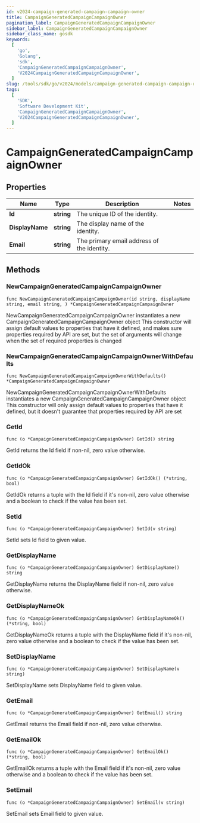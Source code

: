 ```yaml
---
id: v2024-campaign-generated-campaign-campaign-owner
title: CampaignGeneratedCampaignCampaignOwner
pagination_label: CampaignGeneratedCampaignCampaignOwner
sidebar_label: CampaignGeneratedCampaignCampaignOwner
sidebar_class_name: gosdk
keywords:
  [
    'go',
    'Golang',
    'sdk',
    'CampaignGeneratedCampaignCampaignOwner',
    'V2024CampaignGeneratedCampaignCampaignOwner',
  ]
slug: /tools/sdk/go/v2024/models/campaign-generated-campaign-campaign-owner
tags:
  [
    'SDK',
    'Software Development Kit',
    'CampaignGeneratedCampaignCampaignOwner',
    'V2024CampaignGeneratedCampaignCampaignOwner',
  ]
---
```


# CampaignGeneratedCampaignCampaignOwner

## Properties

| Name | Type | Description | Notes |
| --- | --- | --- | --- |
| **Id** | **string** | The unique ID of the identity. |
| **DisplayName** | **string** | The display name of the identity. |
| **Email** | **string** | The primary email address of the identity. |

## Methods

### NewCampaignGeneratedCampaignCampaignOwner

`func NewCampaignGeneratedCampaignCampaignOwner(id string, displayName string, email string, ) *CampaignGeneratedCampaignCampaignOwner`

NewCampaignGeneratedCampaignCampaignOwner instantiates a new CampaignGeneratedCampaignCampaignOwner object This constructor will assign default values to properties that have it defined, and makes sure properties required by API are set, but the set of arguments will change when the set of required properties is changed

### NewCampaignGeneratedCampaignCampaignOwnerWithDefaults

`func NewCampaignGeneratedCampaignCampaignOwnerWithDefaults() *CampaignGeneratedCampaignCampaignOwner`

NewCampaignGeneratedCampaignCampaignOwnerWithDefaults instantiates a new CampaignGeneratedCampaignCampaignOwner object This constructor will only assign default values to properties that have it defined, but it doesn't guarantee that properties required by API are set

### GetId

`func (o *CampaignGeneratedCampaignCampaignOwner) GetId() string`

GetId returns the Id field if non-nil, zero value otherwise.

### GetIdOk

`func (o *CampaignGeneratedCampaignCampaignOwner) GetIdOk() (*string, bool)`

GetIdOk returns a tuple with the Id field if it's non-nil, zero value otherwise and a boolean to check if the value has been set.

### SetId

`func (o *CampaignGeneratedCampaignCampaignOwner) SetId(v string)`

SetId sets Id field to given value.

### GetDisplayName

`func (o *CampaignGeneratedCampaignCampaignOwner) GetDisplayName() string`

GetDisplayName returns the DisplayName field if non-nil, zero value otherwise.

### GetDisplayNameOk

`func (o *CampaignGeneratedCampaignCampaignOwner) GetDisplayNameOk() (*string, bool)`

GetDisplayNameOk returns a tuple with the DisplayName field if it's non-nil, zero value otherwise and a boolean to check if the value has been set.

### SetDisplayName

`func (o *CampaignGeneratedCampaignCampaignOwner) SetDisplayName(v string)`

SetDisplayName sets DisplayName field to given value.

### GetEmail

`func (o *CampaignGeneratedCampaignCampaignOwner) GetEmail() string`

GetEmail returns the Email field if non-nil, zero value otherwise.

### GetEmailOk

`func (o *CampaignGeneratedCampaignCampaignOwner) GetEmailOk() (*string, bool)`

GetEmailOk returns a tuple with the Email field if it's non-nil, zero value otherwise and a boolean to check if the value has been set.

### SetEmail

`func (o *CampaignGeneratedCampaignCampaignOwner) SetEmail(v string)`

SetEmail sets Email field to given value.
